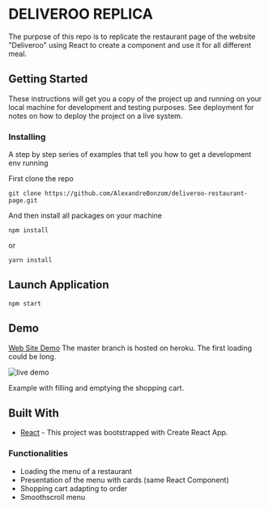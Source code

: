 # DELIVEROO REPLICA

The purpose of this repo is to replicate the restaurant page of the website "Deliveroo" using React to create a component and use it for all different meal.

## Getting Started

These instructions will get you a copy of the project up and running on your local machine for development and testing purposes. See deployment for notes on how to deploy the project on a live system.

### Installing

A step by step series of examples that tell you how to get a development env running

First clone the repo

```
git clone https://github.com/AlexandreBonzom/deliveroo-restaurant-page.git
```

And then install all packages on your machine

```
npm install
```

or

```
yarn install
```

## Launch Application

```
npm start
```

## Demo

[Web Site Demo](https://deliveroo-react-exercice.herokuapp.com/) The master branch is hosted on heroku. The first loading could be long.

![live demo](https://media.giphy.com/media/LT0hWaiN3Fug2o22Qd/giphy.gif)

Example with filling and emptying the shopping cart.

## Built With

- [React](https://reactjs.org/) - This project was bootstrapped with Create React App.

### Functionalities

- Loading the menu of a restaurant
- Presentation of the menu with cards (same React Component)
- Shopping cart adapting to order
- Smoothscroll menu
